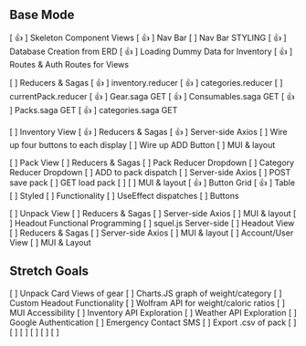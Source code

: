 ## Base Mode
[ 👍 ] Skeleton Component Views
[ 👍 ] Nav Bar 
  [ ] Nav Bar STYLING
[ 👍 ] Database Creation from ERD
[ 👍 ] Loading Dummy Data for Inventory
[ 👍 ] Routes & Auth Routes for Views
<!--  -->
[ ] Reducers & Sagas
  [ 👍 ] inventory.reducer
  [ 👍 ] categories.reducer
  [ ] currentPack.reducer
  [ 👍 ] Gear.saga GET
  [ 👍 ] Consumables.saga GET
  [ 👍 ] Packs.saga GET
  [ 👍 ] categories.saga GET
<!--  -->
[ ] Inventory View
  [ 👍 ] Reducers & Sagas
  [ 👍 ] Server-side Axios
  [ ] Wire up four buttons to each display
  [ ] Wire up ADD Button
  [ ] MUI & layout
<!--  -->
[ ] Pack View
  [ ] Reducers & Sagas
    [ ] Pack Reducer Dropdown
    [ ] Category Reducer Dropdown
    [ ] ADD to pack dispatch
  [ ] Server-side Axios
    [ ] POST save pack
    [ ] GET load pack
    [ ] 
  [ ] MUI & layout
    [ 👍 ] Button Grid
    [ 👍 ] Table
    [ ] Styled
  [ ] Functionality
    [ ] UseEffect dispatches
    [ ] Buttons

<!--  -->
[ ] Unpack View
  [ ] Reducers & Sagas
  [ ] Server-side Axios
  [ ] MUI & layout
[ ] Headout Functional Programming
  [ ] squel.js Server-side
[ ] Headout View
  [ ] Reducers & Sagas
  [ ] Server-side Axios
  [ ] MUI & layout
[ ] Account/User View
  [ ] MUI & Layout

## Stretch Goals
[ ] Unpack Card Views of gear
  [ ] Charts.JS graph of weight/category
[ ] Custom Headout Functionality
[ ] Wolfram API for weight/caloric ratios
[ ] MUI Accessibility
[ ] Inventory API Exploration
[ ] Weather API Exploration
[ ] Google Authentication
[ ] Emergency Contact SMS 
[ ] Export .csv of pack
[ ]
[ ]
[ ]
[ ]
[ ]
[ ]